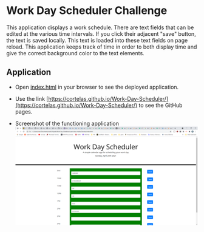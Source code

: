 # Work Day Scheduler Challenge

This application displays a work schedule. There are text fields that can be edited at the various time intervals. If you click their adjacent "save" button, the text is saved locally. This text is loaded into these text fields on page reload. This application keeps track of time in order to both display time and give the correct background color to the text elements.

## Application

* Open [index.html](Develop/index.html) in your browser to see the deployed application.

* Use the link [https://cortelas.github.io/Work-Day-Scheduler/](https://cortelas.github.io/Work-Day-Scheduler/) to see the GitHub pages.

* Screenshot of the functioning application ![Screenshot](Develop/screenshot.png)